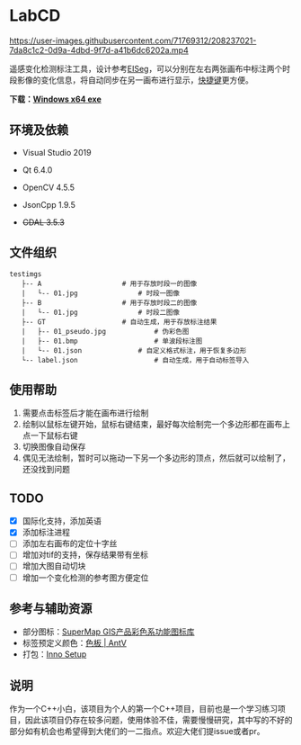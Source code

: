 # LabCD

https://user-images.githubusercontent.com/71769312/208237021-7da8c1c2-0d9a-4dbd-9f7d-a41b6dc6202a.mp4

遥感变化检测标注工具，设计参考[EISeg](https://github.com/PaddlePaddle/PaddleSeg/tree/release/2.6/EISeg)，可以分别在左右两张画布中标注两个时段影像的变化信息，将自动同步在另一画布进行显示，[快捷键](https://github.com/geoyee/LabCD/wiki/%E5%BF%AB%E6%8D%B7%E9%94%AE%E5%88%97%E8%A1%A8)更方便。

**下载：[Windows x64 exe](https://github.com/geoyee/LabCD/releases/download/0.1beta/LabCD-0.1beta-setup.exe)**

## 环境及依赖

- Visual Studio 2019

- Qt 6.4.0

- OpenCV 4.5.5

- JsonCpp 1.9.5

- ~~GDAL 3.5.3~~

## 文件组织

```
testimgs
   ├-- A					# 用于存放时段一的图像
   |   └-- 01.jpg				# 时段一图像
   ├-- B					# 用于存放时段二的图像
   |   └-- 01.jpg				# 时段二图像
   ├-- GT					# 自动生成，用于存放标注结果
   |   ├-- 01_pseudo.jpg			# 伪彩色图
   |   ├-- 01.bmp			        # 单波段标注图
   |   └-- 01.json				# 自定义格式标注，用于恢复多边形
   └-- label.json	 		        # 自动生成，用于自动标签导入
```

## 使用帮助

1. 需要点击标签后才能在画布进行绘制
2. 绘制以鼠标左键开始，鼠标右键结束，最好每次绘制完一个多边形都在画布上点一下鼠标右键
3. 切换图像自动保存
4. 偶见无法绘制，暂时可以拖动一下另一个多边形的顶点，然后就可以绘制了，还没找到问题

## TODO

- [x] 国际化支持，添加英语
- [x] 添加标注进程
- [ ] 添加左右画布的定位十字丝
- [ ] 增加对tif的支持，保存结果带有坐标
- [ ] 增加大图自动切块
- [ ] 增加一个变化检测的参考图方便定位

## 参考与辅助资源

- 部分图标：[SuperMap GIS产品彩色系功能图标库](https://www.iconfont.cn/collections/detail?spm=a313x.7781069.1998910419.d9df05512&cid=32519)
- 标签预定义颜色：[色板 | AntV](https://antv.vision/zh/docs/specification/language/palette)
- 打包：[Inno Setup](https://jrsoftware.org/)

## 说明

作为一个C++小白，该项目为个人的第一个C++项目，目前也是一个学习练习项目，因此该项目仍存在较多问题，使用体验不佳，需要慢慢研究，其中写的不好的部分如有机会也希望得到大佬们的一二指点。欢迎大佬们提issue或者pr。
